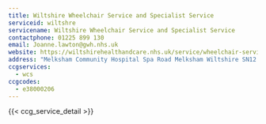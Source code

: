 ```yaml
---
title: Wiltshire Wheelchair Service and Specialist Service
serviceid: wiltshre
servicename: Wiltshire Wheelchair Service and Specialist Service
contactphone: 01225 899 130
email: Joanne.lawton@gwh.nhs.uk
website: https://wiltshirehealthandcare.nhs.uk/service/wheelchair-service/
address: "Melksham Community Hospital Spa Road Melksham Wiltshire SN12 7NA"
ccgservices:
  - wcs
ccgcodes:
  - e38000206
---
```


{{< ccg_service_detail >}}
